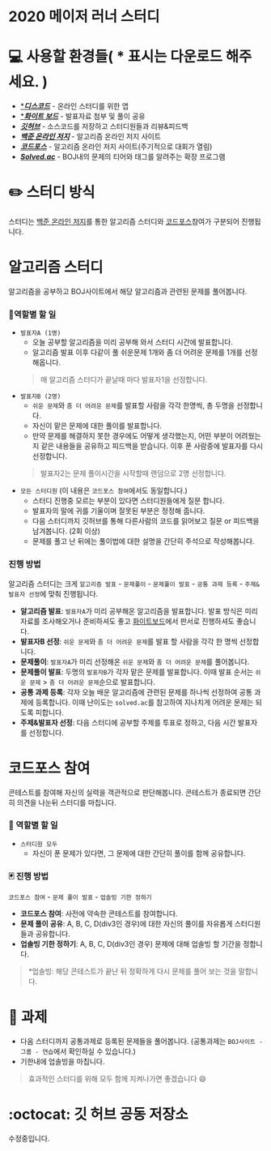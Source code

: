 # 2020 메이저 러너 스터디
# 💻 사용할 환경들( * 표시는 다운로드 해주세요. )
* [****디스코드***](https://discordapp.com/) - 온라인 스터디를 위한 앱
* [****화이트 보드***](https://products.office.com/ko-kr/microsoft-whiteboard/digital-whiteboard-app) - 발표자료 첨부 및 풀이 공유  
* [***깃허브***](https://github.com/) - 소스코드를 저장하고 스터디원들과 리뷰&피드백
* [***백준 온라인 저지***](https://www.acmicpc.net/) - 알고리즘 온라인 저지 사이트
* [***코드포스***](http://codeforces.com/) - 알고리즘 온라인 저지 사이트(주기적으로 대회가 열림)  
* [***Solved.ac***](https://solved.ac/) - BOJ내의 문제의 티어와 태그를 알려주는 확장 프로그램
# ✏️ 스터디 방식
스터디는 [백준 온라인 저지](https://www.acmicpc.net/)를 통한 알고리즘 스터디와 [코드포스](http://codeforces.com/)참여가 구분되어 진행됩니다.
# 알고리즘 스터디
알고리즘을 공부하고 BOJ사이트에서 해당 알고리즘과 관련된 문제를 풀어봅니다.
### 🔧역할별 할 일
* `발표자A (1명)`
    - 오늘 공부할 알고리즘을 미리 공부해 와서 스터디 시간에 발표합니다.
    - 알고리즘 발표 이후 다같이 풀 쉬운문제 1개와 좀 더 어려운 문제를 1개를 선정해옵니다.
    > 매 알고리즘 스터디가 끝날때 마다 발표자1을 선정합니다.
* `발표자B (2명)`
    - `쉬운 문제`와 `좀 더 어려운 문제`를 발표할 사람을 각각 한명씩, 총 두명을 선정합니다.
    - 자신이 맡은 문제에 대한 풀이를 발표합니다.
    - 만약 문제를 해결하지 못한 경우에도 어떻게 생각했는지, 어떤 부분이 어려웠는지 같은 내용들을 공유하고 피드백을 받습니다. 이후 푼 사람중에 발표자를 다시 선정합니다.
    > 발표자2는 문제 풀이시간을 시작할때 랜덤으로 2명 선정합니다.
* `모든 스터디원` (이 내용은 `코드포스 참여`에서도 동일합니다.)
    - 스터디 진행중 모르는 부분이 있다면 스터디원들에게 질문 합니다.
    - 발표자의 말에 귀를 기울이며 잘못된 부분은 정정해 줍니다.
    - 다음 스터디까지 깃허브를 통해 다른사람의 코드를 읽어보고 질문 or 피드백을 남겨봅니다. (2회 이상)
    - 문제를 풀고 난 뒤에는 풀이법에 대한 설명을 간단히 주석으로 작성해봅니다.
### 진행 방법
알고리즘 스터디는 크게 `알고리즘 발표` - `문제풀이` - `문제풀이 발표` - `공통 과제 등록` - `주제&발표자 선정`에 맞춰 진행됩니다.

- **알고리즘 발표**: `발표자A`가 미리 공부해온 알고리즘을 발표합니다. 발표 방식은 미리 자료를 조사해오거나 준비하셔도 좋고 [화이트보드](https://products.office.com/ko-kr/microsoft-whiteboard/digital-whiteboard-app)에서 판서로 진행하셔도 좋습니다.  
- **발표자B 선정**: `쉬운 문제`와 `좀 더 어려운 문제`를 발표 할 사람을 각각 한 명씩 선정합니다.
- **문제풀이**: `발표자A`가 미리 선정해온 `쉬운 문제`와 `좀 더 어려운 문제`를 풀어봅니다. 
- **문제풀이 발표**: 두명의 `발표자B`가 각자 맡은 문제를 발표합니다. 이때 발표 순서는 `쉬운 문제` > `좀 더 어려운 문제`순으로 발표합니다.
- **공통 과제 등록**: 각자 오늘 배운 알고리즘에 관련된 문제를 하나씩 선정하여 공통 과제에 등록합니다. 이때 난이도는 `solved.ac`를 참고하여 지나치게 어려운 문제는 되도록 피합니다.
- **주제&발표자 선정**: 다음 스터디에 공부할 주제를 투표로 정하고, 다음 시간 발표자를 선정합니다.

# 코드포스 참여
콘테스트를 참여해 자신의 실력을 객관적으로 판단해봅니다. 콘테스트가 종료되면 간단히 의견을 나눈뒤 스터디를 마칩니다.
### 🔧 역할별 할 일
* `스터디원 모두`
    - 자신이 푼 문제가 있다면, 그 문제에 대한 간단히 풀이를 함께 공유합니다.
### 🃏 진행 방법
`코드포스 참여` - `문제 풀이 발표` - `업솔빙 기한 정하기`

- **코드포스 참여**: 사전에 약속한 콘테스트를 참여합니다.  
- **문제 풀이 공유**: A, B, C, D(div3인 경우)에 대한 자신의 풀이를 자유롭게 스터디원들과 공유합니다.  
- **업솔빙 기한 정하기**: A, B, C, D(div3인 경우) 문제에 대해 업솔빙 할 기간을 정합니다.  
> *업솔빙: 해당 콘테스트가 끝난 뒤 정확하게 다시 문제를 풀어 보는 것을 말합니다.

# 📝 과제
- 다음 스터디까지 공통과제로 등록된 문제들을 풀어봅니다. (공통과제는 ```BOJ사이트 - 그룹 - 연습```에서 확인하실 수 있습니다.)
- 기한내에 업솔빙을 마칩니다.
> 효과적인 스터디를 위해 모두 함께 지켜나가면 좋겠습니다 :smile:

# :octocat: 깃 허브 공동 저장소
수정중입니다.
